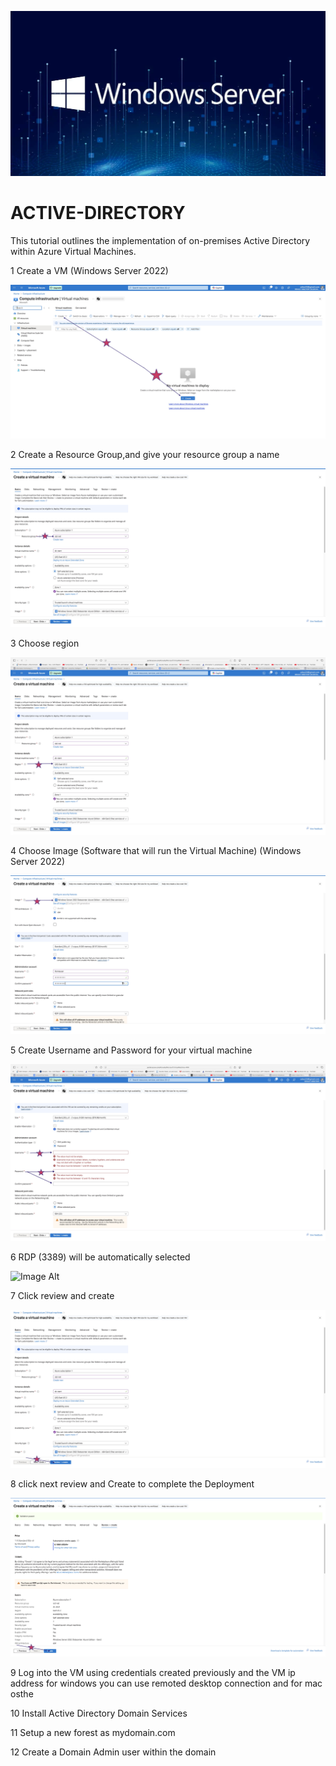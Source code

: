  ![Image Alt](https://github.com/R0d19/ACTIVE-DIRECTORY/blob/0991c765ddbd200d8f4fcd5596fd9a05318e6f1c/win%20server.jpg)

# ACTIVE-DIRECTORY

This tutorial outlines the implementation of on-premises Active Directory within Azure Virtual Machines.

1 Create a VM (Windows Server 2022) 

![Image Alt](https://github.com/R0d19/ACTIVE-DIRECTORY/blob/dca8edcf97865fa7b2ae0c3f886689dd58ca0a9a/1%20.jpg)

2 Create a Resource Group,and give your resource group a name
  
  ![Image Alt](https://github.com/R0d19/ACTIVE-DIRECTORY/blob/05b56143653d46e38533bb36b7db7872a53fd06c/2%20.jpg)

3 Choose region 

![Image Alt](https://github.com/R0d19/ACTIVE-DIRECTORY/blob/f3b6c9981206be7070495735066d9e775bff977f/3%20.jpg)

4 Choose Image (Software that will run the Virtual Machine) (Windows Server 2022)

![Image Alt](https://github.com/R0d19/ACTIVE-DIRECTORY/blob/30a60641258ec4e51dc7035dd0d44f309fa8c792/4%20.jpg)

5 Create Username and Password for your virtual machine

![Image Alt](https://github.com/R0d19/ACTIVE-DIRECTORY/blob/7ffb882fd1c58dff113856258f2dec83ba90c9ac/5%20.jpg)

6  RDP (3389) will be automatically selected

![Image Alt](https://github.com/R0d19/ACTIVEdesktopremotedmicrosoftnameisapp-DIRECTORY/blob/83622143c19ed3f7d43b3dd61d5cf313562e93df/6%20.jpg)

7 Click review and create

![Image Alt](https://github.com/R0d19/ACTIVE-DIRECTORY/blob/main/7%20.jpg?raw=true)

8 click next review and Create to complete the Deployment


![Image Alt](https://github.com/R0d19/ACTIVE-DIRECTORY/blob/main/8%20%20.jpg?raw=true)



9 Log into the VM using credentials created previously and the VM ip address for windows you can use remoted desktop connection and for mac osthe



10 Install Active Directory Domain Services

11 Setup a new forest as mydomain.com 

12 Create a Domain Admin user within the domain

